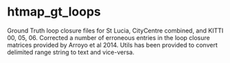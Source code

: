 # htmap_gt_loops
Ground Truth loop closure files for St Lucia, CityCentre combined, and KITTI 00, 05, 06. Corrected a number of erroneous entries in the loop closure matrices provided by Arroyo et al 2014. Utils has been provided to convert delimited range string to text and vice-versa.
